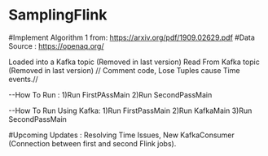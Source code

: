 # SamplingFlink

#Implement Algorithm 1 from: https://arxiv.org/pdf/1909.02629.pdf
#Data Source : https://openaq.org/
 
Loaded into a Kafka topic (Removed in last version)
Read From Kafka topic (Removed in last version) // Comment code,  Lose Tuples cause Time events.//  

--How To Run :
1)Run FirstPAssMain
2)Run SecondPassMain

--How To Run Using Kafka:
1)Run FirstPassMain
2)Run KafkaMain
3)Run SecondPassMain

#Upcoming Updates : Resolving Time Issues, New KafkaConsumer (Connection between first and second Flink jobs).
